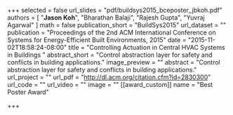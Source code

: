 +++
selected = false
url_slides = "pdf/buildsys2015_bceposter_jbkoh.pdf"
authors = [
  "**Jason Koh**", "Bharathan Balaji", "Rajesh Gupta", "Yuvraj Agarwal"
]
math = false
publication_short = "BuildSys2015"
url_dataset = ""
publication = "Proceedings of the 2nd ACM International Conference on Systems for Energy-Efficient Built Environments, 2015"
date = "2015-11-02T18:58:24-08:00"
title = "Controlling Actuation in Central HVAC Systems in Buildings "
abstract_short = "Control abstraction layer for safety and conflicts in building applications."
image_preview = ""
abstract = "Control abstraction layer for safety and conflicts in building applications."
url_project = ""
url_pdf = "http://dl.acm.org/citation.cfm?id=2830300"
url_code = ""
url_video = ""
image = ""
[[award_custom]]
name = "Best Poster Award"

+++

